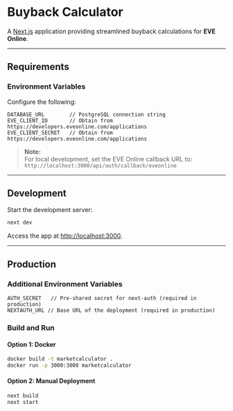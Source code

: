 # Buyback Calculator

A [Next.js](https://nextjs.org) application providing streamlined buyback calculations for **EVE Online**.

---

## Requirements

### Environment Variables

Configure the following:

```
DATABASE_URL        // PostgreSQL connection string
EVE_CLIENT_ID       // Obtain from https://developers.eveonline.com/applications
EVE_CLIENT_SECRET   // Obtain from https://developers.eveonline.com/applications
```

> **Note:**  
> For local development, set the EVE Online callback URL to:  
> `http://localhost:3000/api/auth/callback/eveonline`

---

## Development

Start the development server:

```bash
next dev
```

Access the app at [http://localhost:3000](http://localhost:3000).

---

## Production

### Additional Environment Variables

```
AUTH_SECRET   // Pre-shared secret for next-auth (required in production)
NEXTAUTH_URL // Base URL of the deployment (required in production)
```

### Build and Run

#### Option 1: Docker

```bash
docker build -t marketcalculator .
docker run -p 3000:3000 marketcalculator
```

#### Option 2: Manual Deployment

```bash
next build
next start
```

